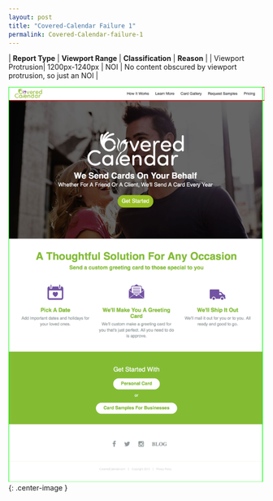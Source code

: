 ```yaml
---
layout: post
title: "Covered-Calendar Failure 1"
permalink: Covered-Calendar-failure-1
---
```

| **Report Type** | **Viewport Range** | **Classification** | **Reason** |
| Viewport Protrusion| 1200px-1240px | NOI | No content obscured by viewport protrusion, so just an NOI | 

![Screenshot of the fault](assets/images/Covered-Calendar/fault1/viewportOverflowWidth1220.png){: .center-image }